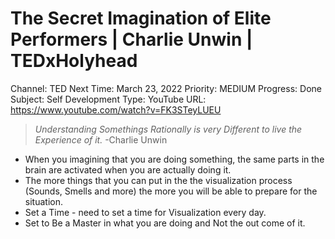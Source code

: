 # The Secret Imagination of Elite Performers | Charlie Unwin | TEDxHolyhead

Channel: TED
Next Time: March 23, 2022
Priority: MEDIUM
Progress: Done
Subject: Self Development
Type: YouTube
URL: https://www.youtube.com/watch?v=FK3STeyLUEU

> *Understanding Somethings Rationally is very Different to live the Experience of it.*  -Charlie Unwin
> 
- When you imagining that you are doing something, the same parts in the brain are activated when you are actually doing it.
- The more things that you can put in the the visualization process (Sounds, Smells and more) the more you will be able to prepare for the situation.
- Set a Time - need to set a time for Visualization every day.
- Set to Be a Master in what you are doing and Not the out come of it.